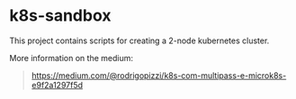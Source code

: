 # k8s-sandbox

This project contains scripts for creating a 2-node kubernetes cluster.

More information on the medium:
> https://medium.com/@rodrigopizzi/k8s-com-multipass-e-microk8s-e9f2a1297f5d
